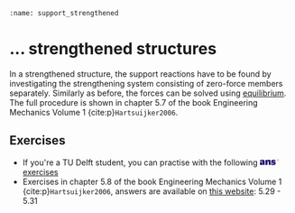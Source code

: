 ```{index} Support reactions strengthened structures
:name: support_strengthened
```
# ... strengthened structures

In a strengthened structure, the support reactions have to be found by investigating the strengthening system consisting of zero-force members separately. Similarly as before, the forces can be solved using [equilibrium](equilibrium_body). The full procedure is shown in chapter 5.7 of the book Engineering Mechanics Volume 1 {cite:p}`Hartsuijker2006`.

## Exercises
- If you're a TU Delft student, you can practise with the following [<img height="12px" src="../../images/ANS.svg" alt="ANS"> exercises](https://ans.app/digital_test/assignments/1090057/results/new)
- Exercises in chapter 5.8 of the book Engineering Mechanics Volume 1 {cite:p}`Hartsuijker2006`, answers are available on [this website](https://icozct.tudelft.nl/TUD_CT/bookanswers/vol1/Chapter5/): 5.29 - 5.31